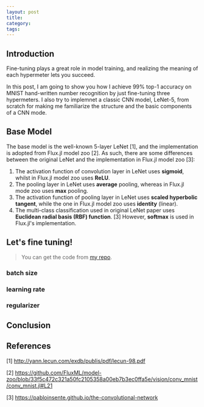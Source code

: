 ```yaml
---
layout: post
title:
category:
tags:
---
```


## Introduction
Fine-tuning plays a great role in model training, and realizing
the meaning of each hypermeter lets you succeed.

In this post, I am going to show you how I achieve 99% top-1
accuracy on MNIST hand-written number recognition by just 
fine-tuning three hypermeters. I also try
to implemnet a classic CNN model, LeNet-5, from scratch for
making me familiarize the structure and the basic
components of a CNN mode.

## Base Model
The base model is the well-known 5-layer LeNet [1], and the
implementation is adopted from Flux.jl model zoo [2]. As such, 
there are some differences between the original LeNet and 
the implementation in Flux.jl model zoo [3]:
1. The activation function of convolution layer in LeNet uses
**sigmoid**, whilst in Flux.jl model zoo uses **ReLU**.
2. The pooling layer in LeNet uses **average** pooling, whereas
in Flux.jl mode zoo uses **max** pooling.
3. The activation function of pooling layer in LeNet uses
**scaled hyperbolic tangent**, while the one in Flux.jl model zoo uses
**identity** (linear).
4. The multi-class classification used in original LeNet paper
uses **Euclidean radial basis (RBF) function**. [3] However, 
**softmax** is used in Flux.jl's implementation.

## Let's fine tuning!
> You can get the code from [my repo](https://github.com/Cuda-Chen/flux-lenet).
### batch size
### learning rate
### regularizer

## Conclusion

## References
[1] http://yann.lecun.com/exdb/publis/pdf/lecun-98.pdf

[2] https://github.com/FluxML/model-zoo/blob/33f5c472c321a50fc2105358a00eb7b3ec0ffa5e/vision/conv_mnist/conv_mnist.jl#L21

[3] https://pabloinsente.github.io/the-convolutional-network
